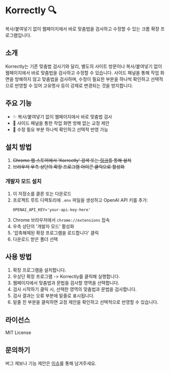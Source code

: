 # Korrectly 🔍

복사/붙여넣기 없이 웹페이지에서 바로 맞춤법을 검사하고 수정할 수 있는 크롬 확장 프로그램입니다.

## 소개

Korrectly는 기존 맞춤법 검사기와 달리, 별도의 사이트 방문이나 복사/붙여넣기 없이 웹페이지에서 바로 맞춤법을 검사하고 수정할 수 있습니다. 사이드 패널을 통해 작업 화면을 방해하지 않고 맞춤법을 검사하며, 수정이 필요한 부분을 하나씩 확인하고 선택적으로 반영할 수 있어 고유명사 등이 강제로 변경되는 것을 방지합니다.

## 주요 기능

- ✨ 복사/붙여넣기 없이 웹페이지에서 바로 맞춤법 검사
- 🔄 사이드 패널을 통한 작업 화면 방해 없는 교정 제안
- 📝 수정 필요 부분 하나씩 확인하고 선택적 반영 가능

## 설치 방법

1. ~~Chrome 웹 스토어에서 'Korrectly' 검색 또는 [링크](웹스토어_링크)를 통해 설치~~
2. ~~브라우저 우측 상단의 확장 프로그램 아이콘 클릭으로 활성화~~

### 개발자 모드 설치

1. 이 저장소를 클론 또는 다운로드
2. 프로젝트 루트 디렉토리에 `.env` 파일을 생성하고 OpenAI API 키를 추가:
   ```env
   OPENAI_API_KEY='your-api-key-here'
   ```
3. Chrome 브라우저에서 `chrome://extensions` 접속
4. 우측 상단의 '개발자 모드' 활성화
5. '압축해제된 확장 프로그램을 로드합니다' 클릭
6. 다운로드 받은 폴더 선택

## 사용 방법

1. 확장 프로그램을 설치합니다.
2. 우상단 확장 프로그램 -> Korrectly를 클릭해 실행합니다.
3. 웹페이지에서 맞춤법과 문법을 검사할 영역을 선택합니다.
4. 검사 시작하기 클릭 시, 선택한 영역의 맞춤법과 문법을 검사합니다.
5. 검사 결과는 오류 부분에 밑줄로 표시됩니다.
6. 밑줄 친 부분을 클릭하면 교정 제안을 확인하고 선택적으로 반영할 수 있습니다.

## 라이선스

MIT License

## 문의하기

버그 제보나 기능 제안은 [이슈](https://github.com/mattew8/korrectly/issues)를 통해 남겨주세요.
